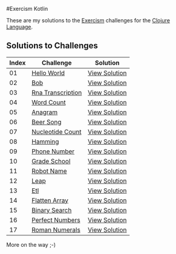 #Exercism Kotlin

These are my solutions to the [Exercism](http://exercism.io) challenges for the [Clojure Language](http://clojure.org/).

## Solutions to Challenges

Index     | Challenge                    | Solution           
----------| -----------------------------| -------------------- 
01        | [Hello World][1]             | [View Solution][2] 
02        | [Bob][3]                     | [View Solution][4] 
03        | [Rna Transcription][5]       | [View Solution][6] 
04        | [Word Count][7]              | [View Solution][8] 
05        | [Anagram][9]                 | [View Solution][10]
06        | [Beer Song][11]              | [View Solution][12]
07        | [Nucleotide Count][13]       | [View Solution][14]
08        | [Hamming][15]                | [View Solution][16]
09        | [Phone Number][17]           | [View Solution][18]
10        | [Grade School][19]           | [View Solution][20]
11        | [Robot Name][21]             | [View Solution][22]
12        | [Leap][23]                   | [View Solution][24]
13        | [Etl][25]                    | [View Solution][26]
14        | [Flatten Array][27]          | [View Solution][28]
15        | [Binary Search][29]          | [View Solution][30]
16        | [Perfect Numbers][31]        | [View Solution][32]
17        | [Roman Numerals][33]         | [View Solution][34]

More on the way ;-)

[1]:http://exercism.io/exercises/clojure/hello-world/readme
[2]:http://exercism.io/submissions/08863c89c6314736a3d66a5c68d1d409
[3]:http://exercism.io/exercises/clojure/bob/readme
[4]:http://exercism.io/submissions/06995126fcae41449d97098ac75ea400
[5]:http://exercism.io/exercises/clojure/rna-transcription/readme
[6]:http://exercism.io/submissions/18f85fbcfa0548f193595fbc902b8625
[7]:http://exercism.io/exercises/clojure/word-count/readme
[8]:http://exercism.io/submissions/9d273078584247eca97531e1cdcca27b
[9]:http://exercism.io/exercises/clojure/anagram/readme
[10]:http://exercism.io/submissions/eeb8ed78a3834c5487286d07edeb01f4
[11]:http://exercism.io/exercises/clojure/beer-song/readme
[12]:http://exercism.io/submissions/0c1ea1b445e84706b2762102714e30ed
[13]:http://exercism.io/exercises/clojure/nucleotide-count/readme
[14]:http://exercism.io/submissions/703ae513828f473284acff4ff9764ae9
[15]:http://exercism.io/exercises/clojure/hamming/readme
[16]:http://exercism.io/submissions/5cb92363a8944366bed6b277a08d2223
[17]:http://exercism.io/exercises/clojure/phone-number/readme
[18]:http://exercism.io/submissions/aae020e5a5204f31a3c738286d2156fb
[19]:http://exercism.io/exercises/clojure/grade-school/readme
[20]:http://exercism.io/submissions/877f7c1bceb442448e6a20e6918256f5
[21]:http://exercism.io/exercises/clojure/robot-name/readme
[22]:http://exercism.io/submissions/7a202904bdce4a7d8141b3a3f4a573c6
[23]:http://exercism.io/exercises/clojure/leap/readme
[24]:http://exercism.io/submissions/e23f8eb996e24db1b87b88ab40b9aea8
[25]:http://exercism.io/exercises/clojure/etl/readme
[26]:http://exercism.io/submissions/613273d140e44909a411ac40a256d588
[27]:http://exercism.io/exercises/clojure/flatten-array/readme
[28]:http://exercism.io/submissions/d3e4c95cd2a547b295f5400461c0398d
[29]:http://exercism.io/exercises/clojure/binary-search/readme
[30]:http://exercism.io/submissions/ca4a5953423841bdbf48570ad8883c11
[31]:http://exercism.io/exercises/clojure/perfect-numbers/readme
[32]:http://exercism.io/submissions/6d6d90d9402245e99b0230451bd03134
[33]:http://exercism.io/exercises/clojure/roman-numerals/readme
[34]:http://exercism.io/submissions/f7cb3d9cbe11450d83b4687e0bb7606f
